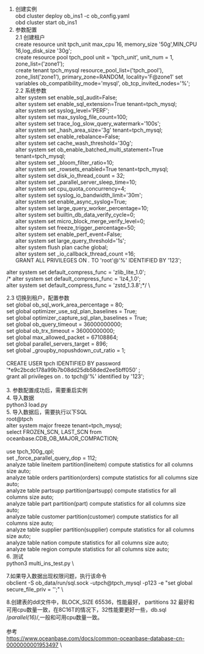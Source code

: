 1. 创建实例 \
    obd cluster deploy ob_ins1 -c ob_config.yaml \
    obd cluster start ob_ins1 
2. 参数配置 \
  2.1 创建租户 \
  create resource unit tpch_unit max_cpu 16, memory_size '50g',MIN_CPU 16,log_disk_size '30g'; \
  create resource pool tpch_pool unit = 'tpch_unit', unit_num = 1, zone_list=('zone1'); \
  create tenant tpch_mysql resource_pool_list=('tpch_pool'),  zone_list('zone1'), primary_zone=RANDOM, 
  locality='F@zone1' set variables ob_compatibility_mode='mysql', ob_tcp_invited_nodes='%'; \
  2.2 系统参数 \
  alter system set enable_sql_audit=False; \
  alter system set enable_sql_extension=True tenant=tpch_mysql; \
  alter system set syslog_level='PERF'; \
  alter system set max_syslog_file_count=100; \
  alter system set trace_log_slow_query_watermark='100s'; \
  alter system set _hash_area_size='3g' tenant=tpch_mysql; \
  alter system set enable_rebalance=False; \
  alter system set cache_wash_threshold='30g'; \
  alter system set ob_enable_batched_multi_statement=True tenant=tpch_mysql; \
  alter system set _bloom_filter_ratio=10; \
  alter system set _rowsets_enabled=True tenant=tpch_mysql; \
  alter system set disk_io_thread_count = 32; \
  alter system set _parallel_server_sleep_time=10; \
  alter system set cpu_quota_concurrency=4; \
  alter system set syslog_io_bandwidth_limit='30m'; \
  alter system set enable_async_syslog=True; \
  alter system set large_query_worker_percentage=10; \
  alter system set builtin_db_data_verify_cycle=0; \
  alter system set micro_block_merge_verify_level=0; \
  alter system set freeze_trigger_percentage=50; \
  alter system set enable_perf_event=False; \
  alter system set large_query_threshold='1s'; \
  alter system flush plan cache global; \
  alter system set _io_callback_thread_count =16; \
  GRANT ALL PRIVILEGES ON *.* TO 'root'@'%' IDENTIFIED BY '123';
  
  alter system set  default_compress_func = 'zlib_lite_1.0'; \
 /* alter system set  default_compress_func = 'lz4_1.0'; \
  alter system set  default_compress_func = 'zstd_1.3.8';*/ \
  
  2.3 切换到租户，配置参数 \
  set global ob_sql_work_area_percentage = 80; \
  set global optimizer_use_sql_plan_baselines = True; \
  set global optimizer_capture_sql_plan_baselines = True; \
  set global ob_query_timeout = 36000000000; \
  set global ob_trx_timeout = 36000000000; \
  set global max_allowed_packet = 67108864; \
  set global parallel_servers_target = 896; \
  set global _groupby_nopushdown_cut_ratio = 1; \
 \
  CREATE USER tpch IDENTIFIED BY password '*e9c2bcdc178a99b7b08dd25db58ded2ee5bff050' ;  \
  grant all privileges on *.* to tpch@'%' identified by '123'; \
 \
3. 参数配置成功后，需要重启实例 \
4. 导入数据 \
   python3 load.py \
5. 导入数据后，需要执行以下SQL \
  root@tpch \
  alter system major freeze tenant=tpch_mysql; \
  select FROZEN_SCN, LAST_SCN from oceanbase.CDB_OB_MAJOR_COMPACTION; \
 \
  use tpch_100g_qpl; \
  set _force_parallel_query_dop = 112; \
  analyze table lineitem partition(lineitem) compute statistics for all columns size auto;  \
  analyze table orders partition(orders) compute statistics for all columns size auto;  \
  analyze table partsupp partition(partsupp) compute statistics for all columns size auto;  \
  analyze table part partition(part) compute statistics for all columns size auto;  \
  analyze table customer partition(customer) compute statistics for all columns size auto;  \
  analyze table supplier partition(supplier) compute statistics for all columns size auto;  \
  analyze table nation compute statistics for all columns size auto;  \
  analyze table region compute statistics for all columns size auto; \
6. 测试 \
  python3 multi_ins_test.py \

7.如果导入数据出现权限问题，执行该命令 \
obclient -S ob_data/run/sql.sock  -utpch@tpch_mysql -p123 -e "set global secure_file_priv = '';" \

8.创建表的ddl文件中，BLOCK_SIZE 65536，性能最好， partitions 32 最好和可用cpu数量一致，在8C16T的情况下，32性能要更好一些，db.sql /*parallel(16)*/,一般和可用cpu数量一致。 \
 \
参考 \
https://www.oceanbase.com/docs/common-oceanbase-database-cn-0000000001953497 \
